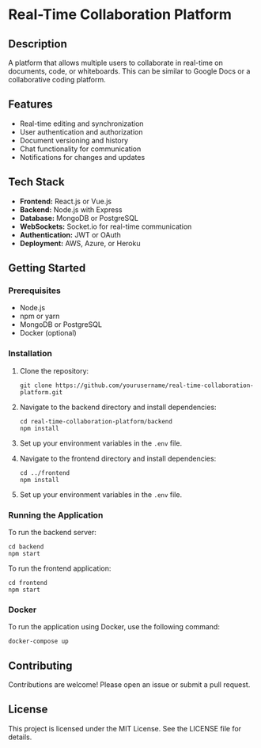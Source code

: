 # Real-Time Collaboration Platform

## Description
A platform that allows multiple users to collaborate in real-time on documents, code, or whiteboards. This can be similar to Google Docs or a collaborative coding platform.

## Features
- Real-time editing and synchronization
- User authentication and authorization
- Document versioning and history
- Chat functionality for communication
- Notifications for changes and updates

## Tech Stack
- **Frontend:** React.js or Vue.js
- **Backend:** Node.js with Express
- **Database:** MongoDB or PostgreSQL
- **WebSockets:** Socket.io for real-time communication
- **Authentication:** JWT or OAuth
- **Deployment:** AWS, Azure, or Heroku

## Getting Started

### Prerequisites
- Node.js
- npm or yarn
- MongoDB or PostgreSQL
- Docker (optional)

### Installation

1. Clone the repository:
   ```
   git clone https://github.com/yourusername/real-time-collaboration-platform.git
   ```

2. Navigate to the backend directory and install dependencies:
   ```
   cd real-time-collaboration-platform/backend
   npm install
   ```

3. Set up your environment variables in the `.env` file.

4. Navigate to the frontend directory and install dependencies:
   ```
   cd ../frontend
   npm install
   ```

5. Set up your environment variables in the `.env` file.

### Running the Application

To run the backend server:
```
cd backend
npm start
```

To run the frontend application:
```
cd frontend
npm start
```

### Docker

To run the application using Docker, use the following command:
```
docker-compose up
```

## Contributing
Contributions are welcome! Please open an issue or submit a pull request.

## License
This project is licensed under the MIT License. See the LICENSE file for details.